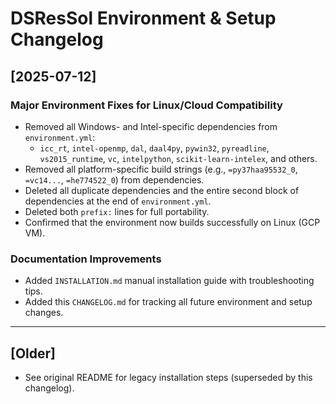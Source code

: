 # DSResSol Environment & Setup Changelog

## [2025-07-12]
### Major Environment Fixes for Linux/Cloud Compatibility
- Removed all Windows- and Intel-specific dependencies from `environment.yml`:
  - `icc_rt`, `intel-openmp`, `dal`, `daal4py`, `pywin32`, `pyreadline`, `vs2015_runtime`, `vc`, `intelpython`, `scikit-learn-intelex`, and others.
- Removed all platform-specific build strings (e.g., `=py37haa95532_0`, `=vc14...`, `=he774522_0`) from dependencies.
- Deleted all duplicate dependencies and the entire second block of dependencies at the end of `environment.yml`.
- Deleted both `prefix:` lines for full portability.
- Confirmed that the environment now builds successfully on Linux (GCP VM).

### Documentation Improvements
- Added `INSTALLATION.md` manual installation guide with troubleshooting tips.
- Added this `CHANGELOG.md` for tracking all future environment and setup changes.

---

## [Older]
- See original README for legacy installation steps (superseded by this changelog).
